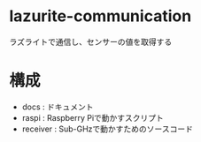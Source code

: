 # lazurite-communication
ラズライトで通信し、センサーの値を取得する 

# 構成
- docs : ドキュメント
- raspi : Raspberry Piで動かすスクリプト
- receiver : Sub-GHzで動かすためのソースコード
